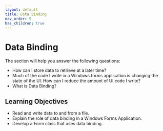 ```yaml
---
layout: default
title: Data Binding
nav_order: 9
has_children: true
---
```


# Data Binding

The section will help you answer the following questions:

- How can I store data to retrieve at a later time?
- Much of the code I write in a Windows forms application is changing the state of the UI. How can I reduce the amount of UI code I write?
- What is Data Binding?

## Learning Objectives

- Read and write data to and from a file.
- Explain the role of data binding in a Windows Forms Application.
- Develop a Form class that uses data binding.